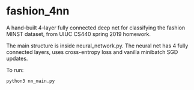 # fashion_4nn
A hand-built 4-layer fully connected deep net for classifying the fashion MINST dataset, 
from UIUC CS440 spring 2019 homework.

The main structure is inside neural_network.py. The neural net has 4 fully connected layers, 
uses cross-entropy loss and vanilla minibatch SGD updates. 

To run: 
```
python3 nn_main.py
```
